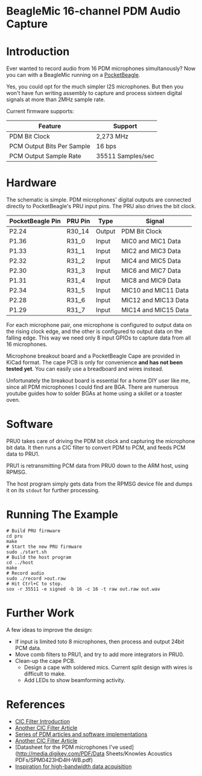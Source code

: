 # BeagleMic 16-channel PDM Audio Capture

# Introduction
Ever wanted to record audio from 16 PDM microphones simultanously? Now you can with a BeagleMic running on a [PocketBeagle](https://beagleboard.org/pocket).

Yes, you could opt for the much simpler I2S microphones. But then you won't have fun writing assembly to capture and process sixteen digital signals at more than 2MHz sample rate.

Current firmware supports:

| Feature                    | Support           |
|----------------------------|-------------------|
| PDM Bit Clock              | 2,273 MHz         |
| PCM Output Bits Per Sample | 16 bps            |
| PCM Output Sample Rate     | 35511 Samples/sec |

# Hardware
The schematic is simple. PDM microphones' digital outputs are connected directly to PocketBeagle's PRU input pins. The PRU also drives the bit clock.

| PocketBeagle Pin | PRU Pin | Type  | Signal               |
|------------------|---------|-------|----------------------|
| P2.24            | R30_14  | Output| PDM Bit Clock        |
| P1.36            | R31_0   | Input | MIC0 and MIC1 Data   |
| P1.33            | R31_1   | Input | MIC2 and MIC3 Data   |
| P2.32            | R31_2   | Input | MIC4 and MIC5 Data   |
| P2.30            | R31_3   | Input | MIC6 and MIC7 Data   |
| P1.31            | R31_4   | Input | MIC8 and MIC9 Data   |
| P2.34            | R31_5   | Input | MIC10 and MIC11 Data |
| P2.28            | R31_6   | Input | MIC12 and MIC13 Data |
| P1.29            | R31_7   | Input | MIC14 and MIC15 Data |

For each microphone pair, one microphone is configured to output data on the rising clock edge, and the other is configured to output data on the falling edge. This way we need only 8 input GPIOs to capture data from all 16 microphones.

Microphone breakout board and a PocketBeagle Cape are provided in KiCad format. The cape PCB is only for convenience **and has not been tested yet**. You can easily use a breadboard and wires instead.

Unfortunately the breakout board is essential for a home DIY user like me, since all PDM microphones I could find are BGA. There are numerous youtube guides how to solder BGAs at home using a skillet or a toaster oven.

# Software
PRU0 takes care of driving the PDM bit clock and capturing the microphone bit data. It then runs a CIC filter to convert PDM to PCM, and feeds PCM data to PRU1.

PRU1 is retransmitting PCM data from PRU0 down to the ARM host, using RPMSG.

The host program simply gets data from the RPMSG device file and dumps it on its ```stdout``` for further processing.

# Running The Example

    # Build PRU firmware
    cd pru
    make
    # Start the new PRU firmware
    sudo ./start.sh
    # Build the host program
    cd ../host
    make
    # Record audio
    sudo ./record >out.raw
    # Hit Ctrl+C to stop.
    sox -r 35511 -e signed -b 16 -c 16 -t raw out.raw out.wav


# Further Work
A few ideas to improve the design:

 * If input is limited toto 8 microphones, then process and output 24bit PCM data.
 * Move comb filters to PRU1, and try to add more integrators in PRU0.
 * Clean-up the cape PCB.
   * Design a cape with soldered mics. Current split design with wires is difficult to make.
   * Add LEDs to show beamforming activity.

# References
 * [CIC Filter Introduction](https://dspguru.com/dsp/tutorials/cic-filter-introduction/)
 * [Another CIC Filter Article](http://www.tsdconseil.fr/log/scriptscilab/cic/cic-en.pdf)
 * [Series of PDM articles and software implementations](https://curiouser.cheshireeng.com/category/projects/pdm-microphone-toys/)
 * [Another CIC Filter Article](https://www.embedded.com/design/configurable-systems/4006446/Understanding-cascaded-integrator-comb-filters)
 * [Datasheet for the PDM microphones I've used](http://media.digikey.com/PDF/Data Sheets/Knowles Acoustics PDFs/SPM0423HD4H-WB.pdf)
 * [Inspiration for high-bandwidth data acquisition](https://github.com/ZeekHuge/BeagleScope)
